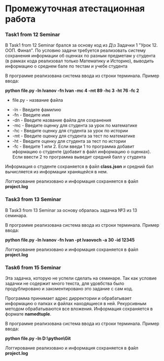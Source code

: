 # Промежуточная атестационная работа
### Task1 from 12 Seminar
В Task1 from 12 Seminar брался за основу код из Д\з Задачки 1 "Урок 12. ООП. Финал". По условию задачи требуется реализовать систему сохранения информации об оценках по разным предметам у студента (в рамках кода реализовал только Математику и Историю), выводить информацию о среднем бале по тестам и учебе студента


В программе реализована система ввода из строки терминала. Пример ввода:

**python file.py -ln Ivanov -fn Ivan -mc 4 -mt 89 -hc 3 -ht 76 -fc 2**

- file.py - название файла
* -ln - Введите фамилию
* -fn - Введите имя
* -dn - Введите название файла для сохранения
* -mc - Введите оценку для студента за урок по математике
* -hc - Введите оценку для студента за урок по истории
* -mt - Введите оценку для студента за тест по математике
* -ht - Введите оценку для студента за тест по истории
* -fc - Введите 1 или 2. Если введи 1 то программа добавит иформацию о студенте (добавит в файл информацию о оценках). Если ввести 2 то программа выведит средний балл у студента

Информация о студенте сохраняется в файл **class.json** и средний бал вычисляется из информации хранящейся в нем.
  
Логгирование реализовано и информация сохраняется в файл **project.log**


### Task3 from 13 Seminar
В Task3 from 13 Seminar за основу обралась задачка №3 из 13 семинара. 

В программе реализована система ввода из строки терминала. Пример ввода:

**python file.py -ln Ivanov -fn Ivan -pt Ivaovoch -a 30 -id 12345**

Логгирование реализовано и информация сохраняется в файл **project.log**

### Task6 from 15 Seminar
Эта задачка, которую не успели сделать на семинаре. Так как условие задачки не содержит много текста, для удовбства было продублировано и закоментировано это задание с сам код.

Программа принимает адрес дирректории и обрабатывает информацию о папках и файлах находящиеся в ней. Рекурсивным методом обрабатываются все вложения. Информация сохраняется в формате **namedtuple**. 

В программе реализована система ввода из строки терминала. Пример ввода:

**python file.py -ln D:\python\Git**

Логгирование реализовано и информация сохраняется в файл **project.log**

